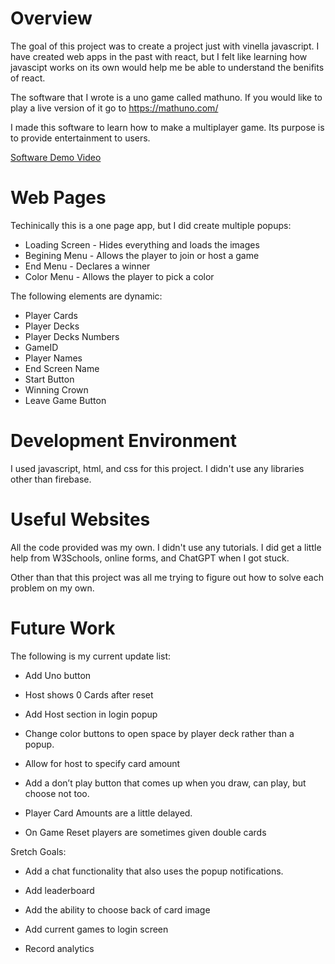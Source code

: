 # Overview

The goal of this project was to create a project just with vinella javascript. I have created web apps in the past with react, but I felt like learning how javascipt works on its own would help me be able to understand the benifits of react.

The software that I wrote is a uno game called mathuno. If you would like to play a live version of it go to 
https://mathuno.com/

I made this software to learn how to make a multiplayer game. Its purpose is to provide entertainment to users.

[Software Demo Video](https://youtu.be/hLcpkZGNkDw)

# Web Pages
Techinically this is a one page app, but I did create multiple popups:
- Loading Screen - Hides everything and loads the images
- Begining Menu - Allows the player to join or host a game
- End Menu - Declares a winner
- Color Menu - Allows the player to pick a color

The following elements are dynamic:
- Player Cards
- Player Decks
- Player Decks Numbers
- GameID
- Player Names
- End Screen Name
- Start Button
- Winning Crown
- Leave Game Button

# Development Environment

I used javascript, html, and css for this project. I didn't use any libraries other than firebase.

# Useful Websites

All the code provided was my own. I didn't use any tutorials. I did get a little help from W3Schools, online forms, and ChatGPT when I got stuck. 

Other than that this project was all me trying to figure out how to solve each problem on my own.
# Future Work

The following is my current update list:
- Add Uno button

- Host shows 0 Cards after reset

- Add Host section in login popup

- Change color buttons to open space by player deck rather than a popup.

- Allow for host to specify card amount

- Add a don’t play button that comes up when you draw, can play, but choose not too.

- Player Card Amounts are a little delayed.

- On Game Reset players are sometimes given double cards

Sretch Goals:

- Add a chat functionality that also uses the popup notifications.

- Add leaderboard

- Add the ability to choose back of card image

- Add current games to login screen

- Record analytics
